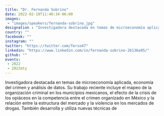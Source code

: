 ```yaml
---
title: "Dr. Fernanda Sobrino"
date: 2022-02-10T11:40:34-06:00
images:
 - "images/speakers/fernanda-sobrino.jpg"
designation : "Investigadora destacada en temas de microeconomía aplicada, economía del crimen y análisis de datos"
country: ""
facebook: ""
instagram: ""
twitter: "https://twitter.com/ferso47"
linkedin: "https://www.linkedin.com/in/fernanda-sobrino-26136a95/"
github: ""
events:
 - 2022
 - 2022mty
---
```


Investigadora destacada en temas de microeconomía aplicada, economía del crimen y análisis de datos. Su trabajo reciente incluye el mapeo de la organización criminal en los municipios mexicanos, el efecto de la crisis de los opiáceos en la competencia entre el crimen organizado en México y la relación entre la estructura del mercado y la violencia en los mercados de drogas. También desarrolla y utiliza nuevas técnicas de